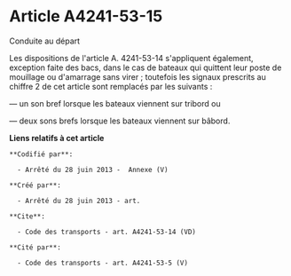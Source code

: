 # Article A4241-53-15

Conduite au départ 

Les dispositions de l'article A. 4241-53-14 s'appliquent également, exception faite des bacs, dans le cas de bateaux qui
quittent leur poste de mouillage ou d'amarrage sans virer ; toutefois les signaux prescrits au chiffre 2 de cet article sont
remplacés par les suivants : 

― un son bref lorsque les bateaux viennent sur tribord ou 

― deux sons brefs lorsque les bateaux viennent sur bâbord.

**Liens relatifs à cet article**

	**Codifié par**:

	  - Arrêté du 28 juin 2013 -  Annexe (V)

	**Créé par**:

	  - Arrêté du 28 juin 2013 - art.

	**Cite**:

	  - Code des transports - art. A4241-53-14 (VD)

	**Cité par**:

	  - Code des transports - art. A4241-53-5 (V)

